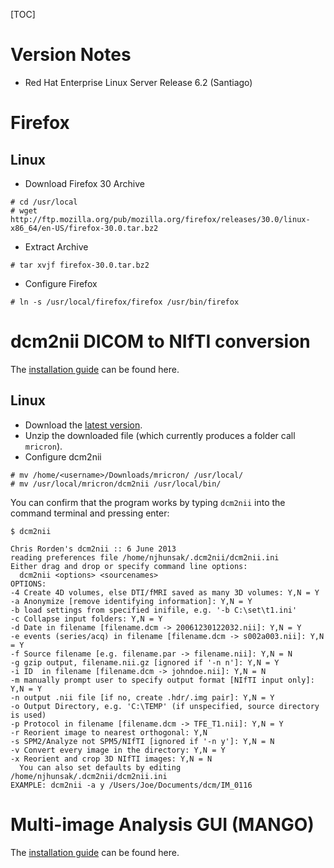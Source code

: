 [TOC]

# Version Notes

* Red Hat Enterprise Linux Server Release 6.2 (Santiago)

# Firefox
## Linux 

* Download Firefox 30 Archive
```
# cd /usr/local
# wget http://ftp.mozilla.org/pub/mozilla.org/firefox/releases/30.0/linux-x86_64/en-US/firefox-30.0.tar.bz2

```

* Extract Archive
```
# tar xvjf firefox-30.0.tar.bz2

```

* Configure Firefox

```
# ln -s /usr/local/firefox/firefox /usr/bin/firefox

```

# dcm2nii DICOM to NIfTI conversion

The [installation guide](http://www.mccauslandcenter.sc.edu/mricro/mricron/install.html) can be found here.

## Linux

* Download the [latest version](http://www.mccauslandcenter.sc.edu/mricro/mricron/install.html). 
* Unzip the downloaded file (which currently produces a folder call `mricron`).
* Configure dcm2nii
```
# mv /home/<username>/Downloads/mricron/ /usr/local/
# mv /usr/local/mricron/dcm2nii /usr/local/bin/
```

You can confirm that the program works by typing `dcm2nii` into the command terminal and pressing enter:
```
$ dcm2nii

Chris Rorden's dcm2nii :: 6 June 2013
reading preferences file /home/njhunsak/.dcm2nii/dcm2nii.ini
Either drag and drop or specify command line options:
  dcm2nii <options> <sourcenames>
OPTIONS:
-4 Create 4D volumes, else DTI/fMRI saved as many 3D volumes: Y,N = Y
-a Anonymize [remove identifying information]: Y,N = Y
-b load settings from specified inifile, e.g. '-b C:\set\t1.ini'  
-c Collapse input folders: Y,N = Y
-d Date in filename [filename.dcm -> 20061230122032.nii]: Y,N = Y
-e events (series/acq) in filename [filename.dcm -> s002a003.nii]: Y,N = Y
-f Source filename [e.g. filename.par -> filename.nii]: Y,N = N
-g gzip output, filename.nii.gz [ignored if '-n n']: Y,N = Y
-i ID  in filename [filename.dcm -> johndoe.nii]: Y,N = N
-m manually prompt user to specify output format [NIfTI input only]: Y,N = Y
-n output .nii file [if no, create .hdr/.img pair]: Y,N = Y
-o Output Directory, e.g. 'C:\TEMP' (if unspecified, source directory is used)
-p Protocol in filename [filename.dcm -> TFE_T1.nii]: Y,N = Y
-r Reorient image to nearest orthogonal: Y,N 
-s SPM2/Analyze not SPM5/NIfTI [ignored if '-n y']: Y,N = N
-v Convert every image in the directory: Y,N = Y
-x Reorient and crop 3D NIfTI images: Y,N = N
  You can also set defaults by editing /home/njhunsak/.dcm2nii/dcm2nii.ini
EXAMPLE: dcm2nii -a y /Users/Joe/Documents/dcm/IM_0116
```

# Multi-image Analysis GUI (MANGO)

The [installation guide](http://ric.uthscsa.edu/mango/mango.html) can be found here.



